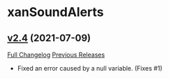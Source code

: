 # xanSoundAlerts

## [v2.4](https://github.com/Xruptor/xanSoundAlerts/tree/v2.4) (2021-07-09)
[Full Changelog](https://github.com/Xruptor/xanSoundAlerts/compare/v2.3...v2.4) [Previous Releases](https://github.com/Xruptor/xanSoundAlerts/releases)

- Fixed an error caused by a null variable. (Fixes #1)  
